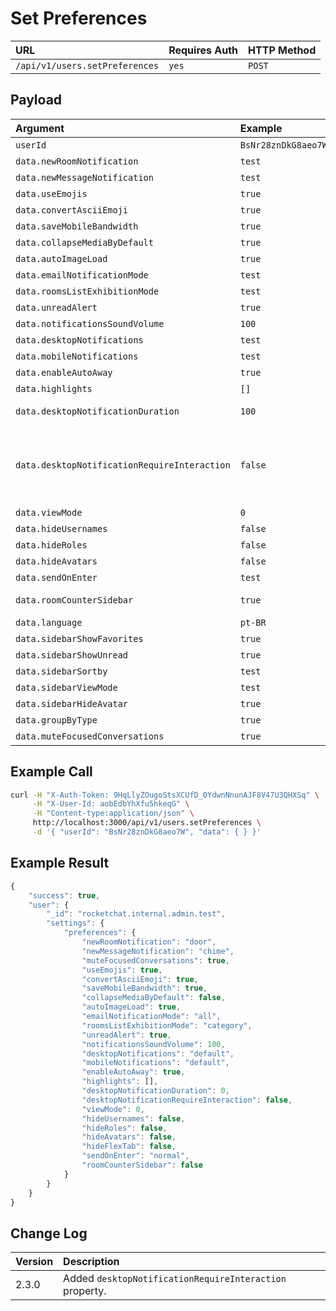 # Set Preferences

| URL | Requires Auth | HTTP Method |
| :--- | :--- | :--- |
| `/api/v1/users.setPreferences` | `yes` | `POST` |

## Payload

| Argument | Example | Required | Description |
| :--- | :--- | :--- | :--- |
| `userId` | `BsNr28znDkG8aeo7W` | Required | The id of the user. |
| `data.newRoomNotification` | `test` | Required | New room notification. |
| `data.newMessageNotification` | `test` | Required | New message notification. |
| `data.useEmojis` | `true` | Required | User can use emojis. |
| `data.convertAsciiEmoji` | `true` | Required | Convert ascII emojis. |
| `data.saveMobileBandwidth` | `true` | Required | Save mobile bandwidth. |
| `data.collapseMediaByDefault` | `true` | Required | Collapse media by default. |
| `data.autoImageLoad` | `true` | Required | Image load automatically. |
| `data.emailNotificationMode` | `test` | Required | Email notification mode. |
| `data.roomsListExhibitionMode` | `test` | Required | Rooms list exhibition mode. |
| `data.unreadAlert` | `true` | Required | Unread Alert. |
| `data.notificationsSoundVolume` | `100` | Required | Volume of notification sound. |
| `data.desktopNotifications` | `test` | Required | Desktop notifications. |
| `data.mobileNotifications` | `test` | Required | Mobile notifications. |
| `data.enableAutoAway` | `true` | Required | Enable auto away. |
| `data.highlights` | `[]` | Required | Highlights. |
| `data.desktopNotificationDuration` | `100` | Required | Duration of desktop notification. |
| `data.desktopNotificationRequireInteraction` | `false` | Required | Determines if user has to click on desktop notification to close it \(requires Google Chrome version &gt; 50 as client, overwrites setting `desktopNotificationDuration`\). |
| `data.viewMode` | `0` | Required | View mode. |
| `data.hideUsernames` | `false` | Required | Hide usernames. |
| `data.hideRoles` | `false` | Required | Hide user roles. |
| `data.hideAvatars` | `false` | Required | Hide avatars. |
| `data.sendOnEnter` | `test` | Required | Send message on enter. |
| `data.roomCounterSidebar` | `true` | Required | Display room counter on sidebar. |
| `data.language` | `pt-BR` | Required | Language. |
| `data.sidebarShowFavorites` | `true` | Optional | Show favorites on sidebar. |
| `data.sidebarShowUnread` | `true` | Optional | Show unread on sidebar. |
| `data.sidebarSortby` | `test` | Optional | Show sort by. |
| `data.sidebarViewMode` | `test` | Optional | Show view mode. |
| `data.sidebarHideAvatar` | `true` | Optional | Show avatar on hide bar. |
| `data.groupByType` | `true` | Optional | Group channels by type. |
| `data.muteFocusedConversations` | `true` | Optional | Mute focused conversations. |

## Example Call

```bash
curl -H "X-Auth-Token: 9HqLlyZOugoStsXCUfD_0YdwnNnunAJF8V47U3QHXSq" \
     -H "X-User-Id: aobEdbYhXfu5hkeqG" \
     -H "Content-type:application/json" \
     http://localhost:3000/api/v1/users.setPreferences \
     -d '{ "userId": "BsNr28znDkG8aeo7W", "data": { } }'
```

## Example Result

```javascript
{
    "success": true,
    "user": {
        "_id": "rocketchat.internal.admin.test",
        "settings": {
            "preferences": {
                "newRoomNotification": "door",
                "newMessageNotification": "chime",
                "muteFocusedConversations": true,
                "useEmojis": true,
                "convertAsciiEmoji": true,
                "saveMobileBandwidth": true,
                "collapseMediaByDefault": false,
                "autoImageLoad": true,
                "emailNotificationMode": "all",
                "roomsListExhibitionMode": "category",
                "unreadAlert": true,
                "notificationsSoundVolume": 100,
                "desktopNotifications": "default",
                "mobileNotifications": "default",
                "enableAutoAway": true,
                "highlights": [],
                "desktopNotificationDuration": 0,
                "desktopNotificationRequireInteraction": false,
                "viewMode": 0,
                "hideUsernames": false,
                "hideRoles": false,
                "hideAvatars": false,
                "hideFlexTab": false,
                "sendOnEnter": "normal",
                "roomCounterSidebar": false
            }
        }
    }
}
```

## Change Log

| Version | Description |
| :--- | :--- |
| 2.3.0 | Added `desktopNotificationRequireInteraction` property. |


